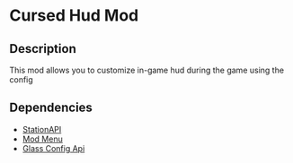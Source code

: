 # Cursed Hud Mod

## Description

This mod allows you to customize in-game hud during the game using the config

## Dependencies

- [StationAPI](https://github.com/ModificationStation/StationAPI)
- [Mod Menu](https://github.com/calmilamsy/ModMenu)
- [Glass Config Api](https://github.com/calmilamsy/glass-config-api)
